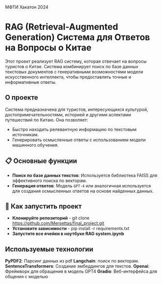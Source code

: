 МФТИ Хакатон 2024

# RAG (Retrieval-Augmented Generation) Система для Ответов на Вопросы о Китае

Этот проект реализует RAG систему, которая отвечает на вопросы туристов о Китае. Система комбинирует поиск по базе данных текстовых документов с генеративными возможностями модели искусственного интеллекта, чтобы предоставлять точные и информативные ответы.

## О проекте

Система предназначена для туристов, интересующихся культурой, достопримечательностями, историей и другими аспектами путешествий по Китаю. Она позволяет:
- Быстро находить релевантную информацию по текстовым источникам.
- Генерировать осмысленные ответы с использованием модели машинного обучения.

## 📋 Основные функции

- **Поиск по базе данных текстов**: Используется библиотека FAISS для эффективного поиска по векторам.
- **Генерация ответов**: Модель `GPT-4` или аналогичная используется для создания осмысленных ответов на основе найденных данных.

## 🚀 Как запустить проект

- **Клонируйте репозиторий** - git clone https://github.com/Mersettas/final_project.git
- **Установите зависимости** - pip install -r requirements.txt
- **Запустите все ячейки в ноутбуке RAG system.ipynb**

## Используемые технологии
**PyPDF2**: Парсинг данных из pdf
**Langchain**: поиск по векторам.
**SentenceTransformers**: Создание эмбеддингов для текстов.
**Openai**: Фреймворк для обращения в модель GPT4
**Gradio**: Веб-интерфейса для общения с моделью
